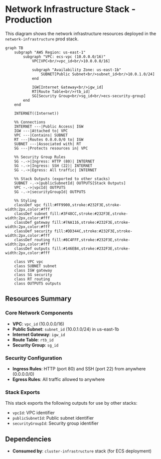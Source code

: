 # Network Infrastructure Stack - Production

This diagram shows the network infrastructure resources deployed in the `network-infrastructure` prod stack.

```mermaid
graph TB
    subgraph "AWS Region: us-east-1"
        subgraph "VPC: ecs-vpc (10.0.0.0/16)"
            VPC[VPC<br/>vpc_id<br/>10.0.0.0/16]
            
            subgraph "Availability Zone: us-east-1b"
                SUBNET[Public Subnet<br/>subnet_id<br/>10.0.1.0/24]
            end
            
            IGW[Internet Gateway<br/>igw_id]
            RT[Route Table<br/>rtb_id]
            SG[Security Group<br/>sg_id<br/>ecs-security-group]
        end
    end
    
    INTERNET((Internet))
    
    %% Connections
    INTERNET ---|Public Access| IGW
    IGW ---|Attached to| VPC
    VPC ---|Contains| SUBNET
    RT ---|Routes 0.0.0.0/0 to| IGW
    SUBNET ---|Associated with| RT
    SG ---|Protects resources in| VPC
    
    %% Security Group Rules
    SG -.->|Ingress: HTTP (80)| INTERNET
    SG -.->|Ingress: SSH (22)| INTERNET
    SG -.->|Egress: All traffic| INTERNET
    
    %% Stack Outputs (exported to other stacks)
    SUBNET -.->|publicSubnetId| OUTPUTS[Stack Outputs]
    VPC -.->|vpcId| OUTPUTS
    SG -.->|securityGroupId| OUTPUTS
    
    %% Styling
    classDef vpc fill:#FF9900,stroke:#232F3E,stroke-width:2px,color:#fff
    classDef subnet fill:#3F48CC,stroke:#232F3E,stroke-width:2px,color:#fff
    classDef gateway fill:#7AA116,stroke:#232F3E,stroke-width:2px,color:#fff
    classDef security fill:#DD344C,stroke:#232F3E,stroke-width:2px,color:#fff
    classDef routing fill:#8C4FFF,stroke:#232F3E,stroke-width:2px,color:#fff
    classDef outputs fill:#146EB4,stroke:#232F3E,stroke-width:2px,color:#fff
    
    class VPC vpc
    class SUBNET subnet
    class IGW gateway
    class SG security
    class RT routing
    class OUTPUTS outputs
```

## Resources Summary

### Core Network Components
- **VPC**: `vpc_id` (10.0.0.0/16)
- **Public Subnet**: `subnet_id` (10.0.1.0/24) in us-east-1b
- **Internet Gateway**: `igw_id`
- **Route Table**: `rtb_id`
- **Security Group**: `sg_id`

### Security Configuration
- **Ingress Rules**: HTTP (port 80) and SSH (port 22) from anywhere (0.0.0.0/0)
- **Egress Rules**: All traffic allowed to anywhere

### Stack Exports
This stack exports the following outputs for use by other stacks:
- `vpcId`: VPC identifier
- `publicSubnetId`: Public subnet identifier  
- `securityGroupId`: Security group identifier

## Dependencies
- **Consumed by**: `cluster-infrastructure` stack (for ECS deployment)